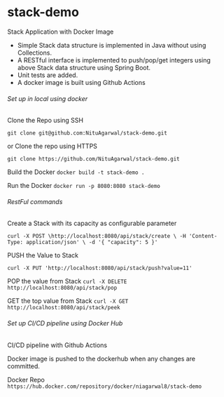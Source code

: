 # stack-demo
Stack Application with Docker Image



* Simple Stack data structure is implemented in Java without using Collections.
* A RESTful interface is implemented to push/pop/get integers using above Stack data structure using Spring Boot.
* Unit tests are added.
* A docker image is built using Github Actions

###### Set up in local using docker

Clone the Repo using SSH

`git clone git@github.com:NituAgarwal/stack-demo.git`

or Clone the repo using HTTPS

`git clone https://github.com/NituAgarwal/stack-demo.git`

Build the Docker
`docker build -t stack-demo .`

Run the Docker
`docker run -p 8080:8080 stack-demo`


###### RestFul commands

Create a Stack with its capacity as configurable parameter

`curl -X POST \http://localhost:8080/api/stack/create \
  -H 'Content-Type: application/json' \
  -d '{
	"capacity": 5
}'`

PUSH the Value to Stack

`curl -X PUT 'http://localhost:8080/api/stack/push?value=11'`


POP the value from Stack
`curl -X DELETE http://localhost:8080/api/stack/pop`

GET the top value from Stack
`curl -X GET http://localhost:8080/api/stack/peek`


###### Set up CI/CD pipeline using Docker Hub

CI/CD pipeline with Github Actions

Docker image is pushed to the dockerhub when any changes are committed.

Docker Repo
 `https://hub.docker.com/repository/docker/niagarwal8/stack-demo`





